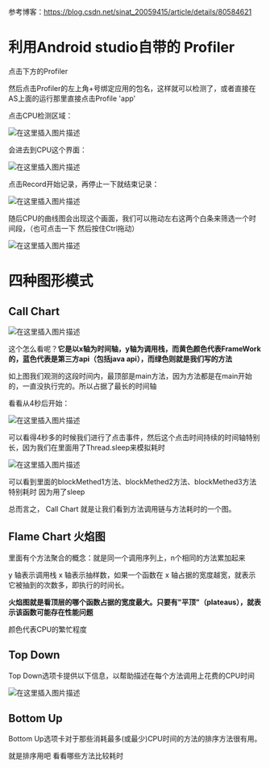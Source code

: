 参考博客：https://blog.csdn.net/sinat_20059415/article/details/80584621



# 利用Android studio自带的 Profiler


点击下方的Profiler

然后点击Profiler的左上角+号绑定应用的包名，这样就可以检测了，或者直接在AS上面的运行那里直接点击Profile 'app'

点击CPU检测区域：

![在这里插入图片描述](https://img-blog.csdnimg.cn/20190322095904164.png?x-oss-process=image/watermark,type_ZmFuZ3poZW5naGVpdGk,shadow_10,text_aHR0cHM6Ly9ibG9nLmNzZG4ubmV0L2xjX21pYW8=,size_16,color_FFFFFF,t_70)


会进去到CPU这个界面：

![在这里插入图片描述](https://img-blog.csdnimg.cn/20190322095957629.png?x-oss-process=image/watermark,type_ZmFuZ3poZW5naGVpdGk,shadow_10,text_aHR0cHM6Ly9ibG9nLmNzZG4ubmV0L2xjX21pYW8=,size_16,color_FFFFFF,t_70)


点击Record开始记录，再停止一下就结束记录：

![在这里插入图片描述](https://img-blog.csdnimg.cn/201903221000122.png)


随后CPU的曲线图会出现这个画面，我们可以拖动左右这两个白条来筛选一个时间段，（也可点击一下 然后按住Ctrl拖动）

![在这里插入图片描述](https://img-blog.csdnimg.cn/20190322100117825.png?x-oss-process=image/watermark,type_ZmFuZ3poZW5naGVpdGk,shadow_10,text_aHR0cHM6Ly9ibG9nLmNzZG4ubmV0L2xjX21pYW8=,size_16,color_FFFFFF,t_70)



# 四种图形模式

## Call Chart

![在这里插入图片描述](https://img-blog.csdnimg.cn/20190322100436894.png?x-oss-process=image/watermark,type_ZmFuZ3poZW5naGVpdGk,shadow_10,text_aHR0cHM6Ly9ibG9nLmNzZG4ubmV0L2xjX21pYW8=,size_16,color_FFFFFF,t_70)

这个怎么看呢？**它是以x轴为时间轴，y轴为调用栈，而黄色颜色代表FrameWork的，蓝色代表是第三方api（包括java api），而绿色则就是我们写的方法**

如上图我们观测的这段时间内，最顶部是main方法，因为方法都是在main开始的，一直没执行完的。所以占据了最长的时间轴

看看从4秒后开始：

![在这里插入图片描述](https://img-blog.csdnimg.cn/2019032210055484.png?x-oss-process=image/watermark,type_ZmFuZ3poZW5naGVpdGk,shadow_10,text_aHR0cHM6Ly9ibG9nLmNzZG4ubmV0L2xjX21pYW8=,size_16,color_FFFFFF,t_70)

可以看得4秒多的时候我们进行了点击事件，然后这个点击时间持续的时间轴特别长，因为我们在里面用了Thread.sleep来模拟耗时


![在这里插入图片描述](https://img-blog.csdnimg.cn/20190322100808367.png?x-oss-process=image/watermark,type_ZmFuZ3poZW5naGVpdGk,shadow_10,text_aHR0cHM6Ly9ibG9nLmNzZG4ubmV0L2xjX21pYW8=,size_16,color_FFFFFF,t_70)



可以看到里面的blockMethed1方法、blockMethed2方法、blockMethed3方法特别耗时 因为用了sleep


总而言之， Call Chart 就是让我们看到方法调用链与方法耗时的一个图。

## Flame Chart 火焰图

里面有个方法聚合的概念：就是同一个调用序列上，n个相同的方法累加起来

y 轴表示调用栈
x 轴表示抽样数，如果一个函数在 x 轴占据的宽度越宽，就表示它被抽到的次数多，即执行的时间长。

**火焰图就是看顶层的哪个函数占据的宽度最大。只要有"平顶"（plateaus），就表示该函数可能存在性能问题**

颜色代表CPU的繁忙程度



## Top Down
Top Down选项卡提供以下信息，以帮助描述在每个方法调用上花费的CPU时间


![在这里插入图片描述](https://img-blog.csdnimg.cn/2019032210241245.png?x-oss-process=image/watermark,type_ZmFuZ3poZW5naGVpdGk,shadow_10,text_aHR0cHM6Ly9ibG9nLmNzZG4ubmV0L2xjX21pYW8=,size_16,color_FFFFFF,t_70)


## Bottom Up
Bottom Up选项卡对于那些消耗最多(或最少)CPU时间的方法的排序方法很有用。

就是排序用吧 看看哪些方法比较耗时


